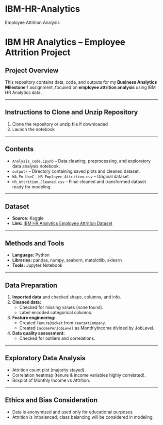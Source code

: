 # IBM-HR-Analytics
Employee Attrition Analysis


# IBM HR Analytics – Employee Attrition Project

## **Project Overview**
This repository contains data, code, and outputs for my **Business Analytics Milestone 1** assignment, focused on **employee attrition analysis** using IBM HR Analytics data.

---

## **Instructions to Clone and Unzip Repository**
1. Clone the repository or unzip file If downloaded
2. Launch the notebook

---

## **Contents**
- `Analysis_code.ipynb` – Data cleaning, preprocessing, and exploratory data analysis notebook.
- `output/` – Directory containing saved plots and cleaned dataset.
- `WA_Fn-UseC_-HR-Employee-Attrition.csv` – Original dataset.
- `HR_Attrition_Cleaned.csv` – Final cleaned and transformed dataset ready for modeling.

---

## **Dataset**
- **Source:** Kaggle  
- **Link:** [IBM HR Analytics Employee Attrition Dataset](https://www.kaggle.com/datasets/pavansubhasht/ibm-hr-analytics-attrition-dataset/data)

---

## **Methods and Tools**
- **Language:** Python  
- **Libraries:** pandas, numpy, seaborn, matplotlib, sklearn
- **Tools:** Jupyter Notebook

---

## **Data Preparation**
1. **Imported data** and checked shape, columns, and info.
2. **Cleaned data:**
   - Checked for missing values (none found).
   - Label encoded categorical columns.
3. **Feature engineering:**
   - Created `TenureBucket` from `YearsAtCompany`.
   - Created `IncomePerJobLevel` as MonthlyIncome divided by JobLevel.
4. **Data quality assessment:**
   - Checked for outliers and correlations.

---

## **Exploratory Data Analysis**
- Attrition count plot (majority stayed).
- Correlation heatmap (tenure & income variables highly correlated).
- Boxplot of Monthly Income vs Attrition.

---

## **Ethics and Bias Consideration**
- Data is anonymized and used only for educational purposes.  
- Attrition is imbalanced; class balancing will be considered in modeling.

